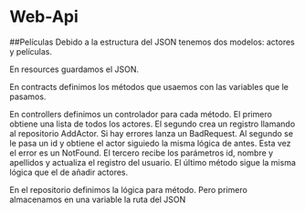 # Web-Api
##Películas
Debido a la estructura del JSON tenemos dos modelos: actores y películas.

En resources guardamos el JSON.

En contracts definimos los métodos que usaemos con las variables que le pasamos.

En controllers definimos un controlador para cada método.
El primero obtiene una lista de todos los actores.
El segundo crea un registro llamando al repositorio AddActor. Si hay errores lanza un BadRequest.
Al segundo se le pasa un id y obtiene el actor siguiedo la misma lógica de antes. Esta vez el error es un NotFound.
El tercero recibe los parámetros id, nombre y apellidos y actualiza el registro del usuario.
El último método sigue la misma lógica que el de añadir actores.

En el repositorio definimos la lógica para método.
Pero primero almacenamos en una variable la ruta del JSON
